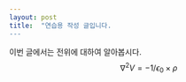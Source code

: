```yaml
---
layout: post
title:  "연습용 작성 글입니다.
---
```


이번 글에서는 전위에 대하여 알아봅시다.
$$
\nabla^{2}V = -1/\epsilon_{0} \times \rho
$$


